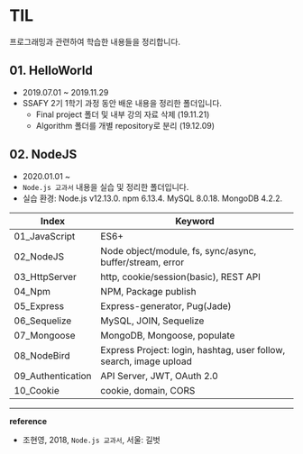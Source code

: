 # TIL

프로그래밍과 관련하여 학습한 내용들을 정리합니다.





## 01. HelloWorld

- 2019.07.01 ~ 2019.11.29 
- SSAFY 2기 1학기 과정 동안 배운 내용을 정리한 폴더입니다.
  - Final project 폴더 및 내부 강의 자료 삭제 (19.11.21)
  - Algorithm 폴더를 개별 repository로 분리 (19.12.09)





## 02. NodeJS

- 2020.01.01 ~
- `Node.js 교과서` 내용을 실습 및 정리한 폴더입니다. 
- 실습 환경: Node.js v12.13.0. npm 6.13.4. MySQL 8.0.18. MongoDB 4.2.2.



| Index             | Keyword                                                      |
| ----------------- | ------------------------------------------------------------ |
| 01_JavaScript     | ES6+                                                         |
| 02_NodeJS         | Node object/module, fs, sync/async, buffer/stream, error     |
| 03_HttpServer     | http, cookie/session(basic), REST API                        |
| 04_Npm            | NPM, Package publish                                         |
| 05_Express        | Express-generator, Pug(Jade)                                 |
| 06_Sequelize      | MySQL, JOIN, Sequelize                                       |
| 07_Mongoose       | MongoDB, Mongoose, populate                                  |
| 08_NodeBird       | Express Project: login, hashtag, user follow, search, image upload |
| 09_Authentication | API Server, JWT, OAuth 2.0                                   |
| 10_Cookie         | cookie, domain, CORS                                         |







----

**reference**

- 조현영, 2018, `Node.js 교과서`, 서울: 길벗 